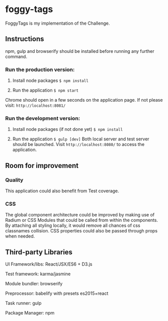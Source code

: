 # foggy-tags

FoggyTags is my implementation of the Challenge.

## Instructions

npm, gulp and browserify should be installed before running any further command.

### Run the production version:

1. Install node packages ``$ npm install``

2. Run the application ``$ npm start``

Chrome should open in a few seconds on the application page. If not please visit: `http://localhost:8081/`


### Run the development version:

1. Install node packages (if not done yet) ``$ npm install``

2. Run the application ```$ gulp [dev]```
Both local server and test server should be launched. Visit `http://localhost:8080/` to access the application.




## Room for improvement

### Quality 
This application could also benefit from Test coverage.

### CSS
The global component architecture could be improved by making use of Radium or CSS Modules that could be called from within the components. By attaching all styling locally, it would remove all chances of css classnames collision. CSS properties could also be passed through props when needed.


## Third-party Libraries
UI Framework/libs: React/JSX/ES6 + D3.js

Test framework: karma/jasmine

Module bundler: browserify 

Preprocessor: babelify with presets es2015+react

Task runner: gulp

Package Manager: npm
